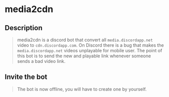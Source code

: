 # media2cdn

## Description

> media2cdn is a discord bot that convert all `media.discordapp.net` video to 
> `cdn.discordapp.com`. On Discord there is a bug that makes the 
> `media.discordapp.net` videos unplayable for mobile user. The point of this bot
> is to send the new and playable link whenever someone sends a bad video link.

## Invite the bot

> The bot is now offline, you will have to create one by yourself.
